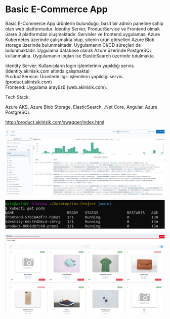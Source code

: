# Basic E-Commerce App

Basic E-Commerce App ürünlerin bulunduğu, basit bir admin paneline sahip olan web platformudur. Identity Server, ProductService ve Frontend olmak üzere 3 platformdan oluşmaktadır. Servisler ve frontend uygulaması Azure Kubernetes üzerinde çalışmakta olup, sitenin ürün görselleri Azure Blob storage üzerinde bulunmaktadır. Uygulamanın CI/CD süreçleri de bulunmaktadır. Uygulama database olarak Azure üzerinde PostgreSQL kullanmakta. Uygulamanın logları ise ElasticSearch üzerinde tutulmakta.

Identity Server: Kullanıcıların login işlemlerinin yapıldığı servis. (identity.akinisik.com altında çalışmakta)\
ProductService: Ürünlerle ilgili işlemlerin yapıldığı servis. (product.akinisik.com)\
Frontend: Uygulama arayüzü (web.akinisik.com).

Tech Stack:

Azure AKS, Azure Blob Storage, ElasticSearch, .Net Core, Angular, Azure PostgreSQL


http://product.akinisik.com/swagger/index.html


![Elastic](https://github.com/isikakin/BasicEcommerce/blob/main/screenshots/elastic.png?raw=true)

![Kubernetes](https://github.com/isikakin/BasicEcommerce/blob/main/screenshots/kubectl.png?raw=true)

![Frontend](https://github.com/isikakin/BasicEcommerce/blob/main/screenshots/frontend.png?raw=true)

